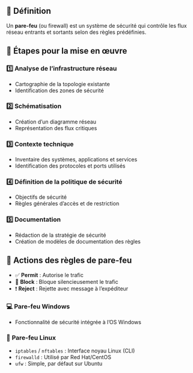 ## 🧱 **Définition**

Un **pare-feu** (ou firewall) est un système de sécurité qui contrôle les flux réseau entrants et sortants selon des règles prédéfinies.



## 🧭 **Étapes pour la mise en œuvre**

### 1️⃣ **Analyse de l’infrastructure réseau**

- Cartographie de la topologie existante
- Identification des zones de sécurité



### 2️⃣ **Schématisation**

- Création d’un diagramme réseau
- Représentation des flux critiques



### 3️⃣ **Contexte technique**

- Inventaire des systèmes, applications et services
- Identification des protocoles et ports utilisés



### 4️⃣ **Définition de la politique de sécurité**

- Objectifs de sécurité
- Règles générales d’accès et de restriction



### 5️⃣ **Documentation**

- Rédaction de la stratégie de sécurité
- Création de modèles de documentation des règles



## 🎯 **Actions des règles de pare-feu**

- ✅ **Permit** : Autorise le trafic
- 🚫 **Block** : Bloque silencieusement le trafic
- ❗ **Reject** : Rejette avec message à l’expéditeur



### 💻 **Pare-feu Windows**
- Fonctionnalité de sécurité intégrée à l’OS Windows

### 🐧 **Pare-feu Linux**
- `iptables` / `nftables` : Interface noyau Linux (CLI)
- `firewalld` : Utilisé par Red Hat/CentOS
- `ufw` : Simple, par défaut sur Ubuntu
